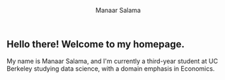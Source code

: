 <p align="center">
<header>
Manaar Salama
</header>
</p>

## Hello there! Welcome to my homepage.

My name is Manaar Salama, and I'm currently a third-year student at UC Berkeley studying data science, with a domain emphasis in Economics.
